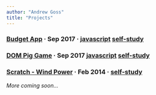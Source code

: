 ```yaml
---
author: "Andrew Goss"
title: "Projects"
---
```


<section class="post">
	<h3 class="post-title">
		<a href="/projects/budget_app">Budget App</a>
		<span class="separator"> &middot; </span>
		<time datetime="2017-09-29T00:00:00Z">Sep 2017</time>
		<span class="separator"> &middot; </span>
		<span class="taglist">
            <a href="/tags/javascript/">javascript</a>
			<a href="/tags/self-study/">self-study</a>
		</span>
	</h3>
</section>

<section class="post">
	<h3 class="post-title">
		<a href="/projects/dom_pig_game">DOM Pig Game</a>
		<span class="separator"> &middot; </span>
		<time datetime="2017-09-29T00:00:00Z">Sep 2017</time>
		<span class="taglist">
            <a href="/tags/javascript/">javascript</a>
			<a href="/tags/self-study/">self-study</a>
		</span>
	</h3>
</section>

<section class="post">
	<h3 class="post-title">
		<a href="/projects/scratch">Scratch - Wind Power</a>
		<span class="separator"> &middot; </span>
		<time datetime="2014-02-18T00:00:00Z">Feb 2014</time>
		<span class="separator"> &middot; </span>
		<span class="taglist">
            <a href="/tags/self-study/">self-study</a>
		</span>
	</h3>
</section>

*More coming soon...*
